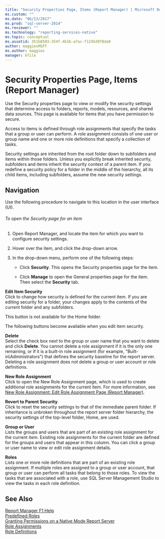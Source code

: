 ```yaml
---
title: "Security Properties Page, Items (Report Manager) | Microsoft Docs"
ms.custom: ""
ms.date: "06/13/2017"
ms.prod: "sql-server-2014"
ms.reviewer: ""
ms.technology: "reporting-services-native"
ms.topic: conceptual
ms.assetid: 351b8503-354f-4b1b-a7ac-f1245d978da0
author: maggiesMSFT
ms.author: maggies
manager: kfile
---
```

# Security Properties Page, Items (Report Manager)
  Use the Security properties page to view or modify the security settings that determine access to folders, reports, models, resources, and shared data sources. This page is available for items that you have permission to secure.  
  
 Access to items is defined through role assignments that specify the tasks that a group or user can perform. A role assignment consists of one user or group name and one or more role definitions that specify a collection of tasks.  
  
 Security settings are inherited from the root folder down to subfolders and items within those folders. Unless you explicitly break inherited security, subfolders and items inherit the security context of a parent item. If you redefine a security policy for a folder in the middle of the hierarchy, all its child items, including subfolders, assume the new security settings.  
  
## Navigation  
 Use the following procedure to navigate to this location in the user interface (UI).  
  
###### To open the Security page for an item  
  
1.  Open Report Manager, and locate the item for which you want to configure security settings.  
  
2.  Hover over the item, and click the drop-down arrow.  
  
3.  In the drop-down menu, perform one of the following steps:  
  
    -   Click **Security**. This opens the Security properties page for the item.  
  
    -   Click **Manage** to open the General properties page for the item. Then select the **Security** tab.  
  
 **Edit Item Security**  
 Click to change how security is defined for the current item. If you are editing security for a folder, your changes apply to the contents of the current folder and any subfolders.  
  
 This button is not available for the Home folder.  
  
 The following buttons become available when you edit item security.  
  
 **Delete**  
 Select the check box next to the group or user name that you want to delete and click **Delete**. You cannot delete a role assignment if it is the only one remaining, or if it is a built-in role assignment (for example, "Built-in\Administrators") that defines the security baseline for the report server. Deleting a role assignment does not delete a group or user account or role definitions.  
  
 **New Role Assignment**  
 Click to open the New Role Assignment page, which is used to create additional role assignments for the current item. For more information, see [New Role Assignment: Edit Role Assignment Page &#40;Report Manager&#41;](../../2014/reporting-services/new-role-assignment-edit-role-assignment-page-report-manager.md).  
  
 **Revert to Parent Security**  
 Click to reset the security settings to that of the immediate parent folder. If inheritance is unbroken throughout the report server folder hierarchy, the security settings of the top-level folder, Home, are used.  
  
 **Group or User**  
 Lists the groups and users that are part of an existing role assignment for the current item. Existing role assignments for the current folder are defined for the groups and users that appear in this column. You can click a group or user name to view or edit role assignment details.  
  
 **Roles**  
 Lists one or more role definitions that are part of an existing role assignment. If multiple roles are assigned to a group or user account, that group or user can perform all tasks that belong to those roles. To view the tasks that are associated with a role, use SQL Server Management Studio to view the tasks in each role definition.  
  
## See Also  
 [Report Manager F1 Help](../../2014/reporting-services/report-manager-f1-help.md)   
 [Predefined Roles](security/role-definitions-predefined-roles.md)   
 [Granting Permissions on a Native Mode Report Server](security/granting-permissions-on-a-native-mode-report-server.md)   
 [Role Assignments](security/role-assignments.md)   
 [Role Definitions](security/role-definitions.md)  
  
  
